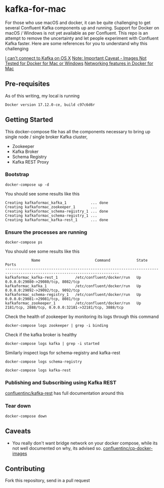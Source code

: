 # kafka-for-mac

For those who use macOS and docker, it can be quite challenging to get several Confluent Kafka components up and running. Support for Docker on macOS / Windows is not yet available as per Confluent. This repo is an attempt to remove the uncertainty and let people experiment with Confluent Kafka faster. Here are some references for you to understand why this challenging

[I can't connect to Kafka on OS X](https://github.com/confluentinc/cp-docker-images/issues/265)
[Note: Important Caveat - Images Not Tested for Docker for Mac or Windows](https://github.com/confluentinc/cp-docker-images)
[Networking features in Docker for Mac](https://docs.docker.com/docker-for-mac/networking/)

## Pre-requisites

As of this writing, my local is running

`Docker version 17.12.0-ce, build c97c6d6r`

## Getting Started

This docker-compose file has all the components necessary to bring up single node / single broker Kafka cluster,

* Zookeeper
* Kafka Broker
* Schema Registry
* Kafka REST Proxy

### Bootstrap

`docker-compose up -d`

You should see some results like this

```
Creating kafkaformac_kafka_1           ... done
Creating kafkaformac_zookeeper_1       ...
Creating kafkaformac_schema-registry_1 ... done
Creating kafkaformac_schema-registry_1 ...
Creating kafkaformac_kafka-rest_1      ... done
```

### Ensure the processes are running

`docker-compose ps`

You should see some results like this
```
            Name                         Command            State                           Ports
--------------------------------------------------------------------------------------------------------------------------
kafkaformac_kafka-rest_1        /etc/confluent/docker/run   Up      0.0.0.0:29080->29080/tcp, 8082/tcp
kafkaformac_kafka_1             /etc/confluent/docker/run   Up      0.0.0.0:29092->29092/tcp, 9092/tcp
kafkaformac_schema-registry_1   /etc/confluent/docker/run   Up      0.0.0.0:29081->29081/tcp, 8081/tcp
kafkaformac_zookeeper_1         /etc/confluent/docker/run   Up      2181/tcp, 2888/tcp, 0.0.0.0:32181->32181/tcp, 3888/tcp
```

Check the health of zookeeper by monitoring its logs through this command

`docker-compose logs zookeeper | grep -i binding`

Check if the kafka broker is healthy

`docker-compose logs kafka | grep -i started`

Similarly inspect logs for schema-registry and kafka-rest

`docker-compose logs schema-registry`

`docker-compose logs kafka-rest`

### Publishing and Subscribing using Kafka REST

[confluentinc/kafka-rest](https://github.com/confluentinc/kafka-rest) has full documentation around this

### Tear down

`docker-compose down`

## Caveats

* You really don't want bridge network on your docker compose, while its not well documented on why, its advised so. [confluentinc/cp-docker-images](https://github.com/confluentinc/cp-docker-images/wiki/Getting-Started)

## Contributing

Fork this repository, send in a pull request
